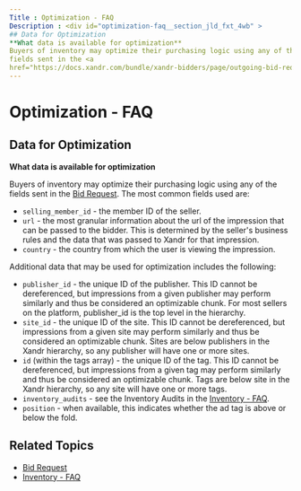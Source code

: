 ```yaml
---
Title : Optimization - FAQ
Description : <div id="optimization-faq__section_jld_fxt_4wb" >
## Data for Optimization
**What data is available for optimization**
Buyers of inventory may optimize their purchasing logic using any of the
fields sent in the <a
href="https://docs.xandr.com/bundle/xandr-bidders/page/outgoing-bid-request-to-bidders.html"
---
```



# Optimization - FAQ



<div id="optimization-faq__section_jld_fxt_4wb" >

## Data for Optimization

**What data is available for optimization**

Buyers of inventory may optimize their purchasing logic using any of the
fields sent in the <a
href="https://docs.xandr.com/bundle/xandr-bidders/page/outgoing-bid-request-to-bidders.html"
class="xref" target="_blank">Bid Request</a>. The most common fields
used are:

- `selling_member_id` - the member ID of the seller.
- `url` - the most granular information about the url of the impression
  that can be passed to the bidder. This is determined by the seller's
  business rules and the data that was passed to Xandr for that
  impression.
- `country` - the country from which the user is viewing the impression.

Additional data that may be used for optimization includes the
following:

- `publisher_id` - the unique ID of the publisher. This ID cannot be
  dereferenced, but impressions from a given publisher may perform
  similarly and thus be considered an optimizable chunk. For most
  sellers on the platform, publisher_id is the top level in the
  hierarchy.
- `site_id` - the unique ID of the site. This ID cannot be dereferenced,
  but impressions from a given site may perform similarly and thus be
  considered an optimizable chunk. Sites are below publishers in the
  Xandr hierarchy, so any publisher will have one or more sites.
- `id` (within the tags array) - the unique ID of the tag. This ID
  cannot be dereferenced, but impressions from a given tag may perform
  similarly and thus be considered an optimizable chunk. Tags are below
  site in the Xandr hierarchy, so any site will have one or more tags.
- `inventory_audits` - see the Inventory Audits in the <a
  href="https://docs.xandr.com/bundle/xandr-bidders/page/inventory---faq.html"
  class="xref" target="_blank">Inventory - FAQ</a>.
- `position` - when available, this indicates whether the ad tag is
  above or below the fold.



<div id="optimization-faq__section_kny_mxt_4wb" >

## Related Topics

- <a
  href="https://docs.xandr.com/bundle/xandr-bidders/page/outgoing-bid-request-to-bidders.html"
  class="xref" target="_blank">Bid Request</a>
- <a
  href="https://docs.xandr.com/bundle/xandr-bidders/page/inventory---faq.html"
  class="xref" target="_blank">Inventory - FAQ</a>






